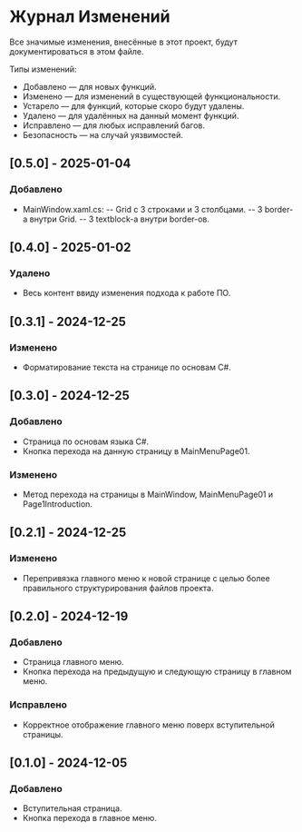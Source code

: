 ﻿# Журнал Изменений

Все значимые изменения, внесённые в этот проект, будут документироваться в этом файле.

Типы изменений:
* Добавлено — для новых функций.
* Изменено — для изменений в существующей функциональности.
* Устарело — для функций, которые скоро будут удалены.
* Удалено — для удалённых на данный момент функций.
* Исправлено — для любых исправлений багов.
* Безопасность — на случай уязвимостей.

## [0.5.0] - 2025-01-04
### Добавлено 
- MainWindow.xaml.cs:
-- Grid c 3 строками и 3 столбцами.
-- 3 border-а внутри Grid.
-- 3 textblock-а внутри border-ов.

## [0.4.0] - 2025-01-02
### Удалено
- Весь контент ввиду изменения подхода к работе ПО.

## [0.3.1] - 2024-12-25
### Изменено
- Форматирование текста на странице по основам  C#.

## [0.3.0] - 2024-12-25
### Добавлено
- Страница по основам языка C#.
- Кнопка перехода на данную страницу в MainMenuPage01.
### Изменено
- Метод перехода на страницы в MainWindow, MainMenuPage01 и Page1Introduction.

## [0.2.1] - 2024-12-25
### Изменено
- Перепривязка главного меню к новой странице с целью более правильного структурирования файлов проекта.

## [0.2.0] - 2024-12-19
### Добавлено
- Страница главного меню.
- Кнопка перехода на предыдущую и следующую страницу в главном меню.
### Исправлено
- Корректное отображение главного меню поверх вступительной страницы.

## [0.1.0] - 2024-12-05
### Добавлено
- Вступительная страница.
- Кнопка перехода в главное меню.